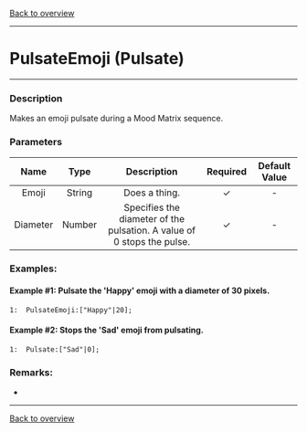 [Back to overview](index.md)

---
# PulsateEmoji (Pulsate)
---
### Description
Makes an emoji pulsate during a Mood Matrix sequence.

### Parameters

|Name|Type|Description|Required|Default Value|
|:---:|:---:|:---:|:---:|:---:|
|Emoji|String|Does a thing.|✓|-|
|Diameter|Number|Specifies the diameter of the pulsation. A value of 0 stops the pulse.|✓|-|

### Examples:
#### Example #1: Pulsate the 'Happy' emoji with a diameter of 30 pixels.
```
1:  PulsateEmoji:["Happy"|20];
```

#### Example #2: Stops the 'Sad' emoji from pulsating.
```
1:  Pulsate:["Sad"|0];
```

### Remarks:
-

---
[Back to overview](index.md)